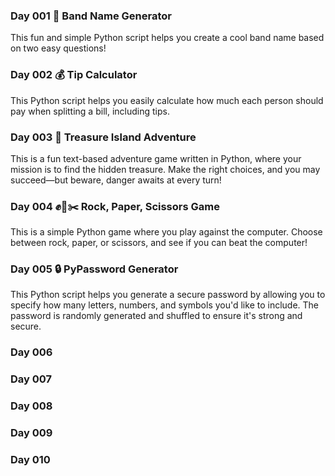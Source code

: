 ### Day 001 🎸 Band Name Generator 
This fun and simple Python script helps you create a cool band name based on two easy questions!

### Day 002 💰 Tip Calculator
This Python script helps you easily calculate how much each person should pay when splitting a bill, including tips.

### Day 003 🌴 Treasure Island Adventure
This is a fun text-based adventure game written in Python, where your mission is to find the hidden treasure. Make the right choices, and you may succeed—but beware, danger awaits at every turn!

### Day 004 ✊📝✂️ Rock, Paper, Scissors Game
This is a simple Python game where you play against the computer. Choose between rock, paper, or scissors, and see if you can beat the computer!

### Day 005 🔒 PyPassword Generator
This Python script helps you generate a secure password by allowing you to specify how many letters, numbers, and symbols you'd like to include. The password is randomly generated and shuffled to ensure it's strong and secure.

### Day 006

### Day 007 

### Day 008 

### Day 009 

### Day 010


